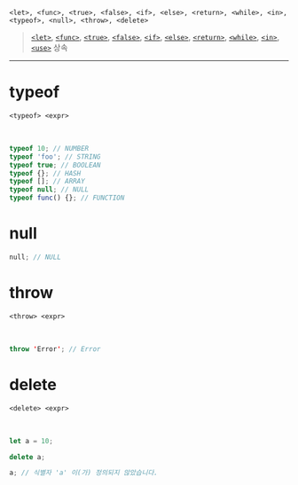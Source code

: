 ```
<let>, <func>, <true>, <false>, <if>, <else>, <return>, <while>, <in>, <typeof>, <null>, <throw>, <delete>
```

> [`<let>`](../variable/README.md), [`<func>`](../function.md), [`<true>`](../variable/data_type.md#boolean), [`<false>`](../variable/data_type.md#boolean), [`<if>`](../control_flow/if.md), [`<else>`](../control_flow/if.md), [`<return>`](./return.md), [`<while>`](../control_flow/while.md), [`<in>`](../operator.md), [`<use>`](../import.md) 상속

---

# typeof

```
<typeof> <expr>
```

<br>

```js
typeof 10; // NUMBER
typeof 'foo'; // STRING
typeof true; // BOOLEAN
typeof {}; // HASH
typeof []; // ARRAY
typeof null; // NULL
typeof func() {}; // FUNCTION
```

# null

```swift
null; // NULL
```

# throw

```
<throw> <expr>
```

<br>

```swift
throw 'Error'; // Error
```

# delete

```
<delete> <expr>
```

<br>

```js
let a = 10;

delete a;

a; // 식별자 'a' 이(가) 정의되지 않았습니다.
```
